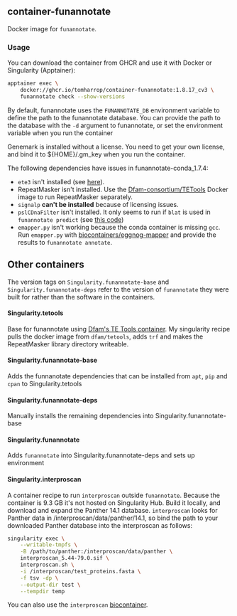 ## container-funannotate

Docker image for `funannotate`.

### Usage

You can download the container from GHCR and use it with Docker or Singularity (Apptainer):

```bash
apptainer exec \
    docker://ghcr.io/tomharrop/container-funannotate:1.8.17_cv3 \
    funannotate check --show-versions
```

By default, funannotate uses the `FUNANNOTATE_DB` environment variable to define the path to the funannotate database. You can provide the path to the database with the `-d` argument to funannotate, or set the environment variable when you run the container

Genemark is installed without a license. You need to get your own license, and bind it to ${HOME}/.gm_key when you run the container.

The following dependencies have issues in funannotate-conda_1.7.4:

- `ete3` isn't installed (see [here](https://github.com/nextgenusfs/funannotate/issues/387#issuecomment-593024593)).
- RepeatMasker isn't installed. Use the [Dfam-consortium/TETools](https://github.com/Dfam-consortium/TETools) Docker image to run RepeatMasker separately.
- `signalp` **can't be installed** because of licensing issues.
- `pslCDnaFilter` isn't installed. It only seems to run if `blat` is used in `funannotate predict` (see [this code](https://github.com/nextgenusfs/funannotate/blob/eac3691b43e177ad452057a3128202491d59ca49/funannotate/predict.py#L460-L461))
- `emapper.py` isn't working because the conda container is missing `gcc`. Run `emapper.py` with [biocontainers/eggnog-mapper](https://quay.io/repository/biocontainers/eggnog-mapper) and provide the results to `funannotate annotate`.

## Other containers

The version tags on `Singularity.funannotate-base` and `Singularity.funannotate-deps` refer to the version of `funannotate` they were built for rather than the software in the containers.

#### Singularity.tetools

Base for funannotate using [Dfam's TE Tools container](https://github.com/Dfam-consortium/TETools).
My singularity recipe pulls the docker image from `dfam/tetools`, adds `trf` and makes the RepeatMasker library directory writeable.

#### Singularity.funannotate-base

Adds the funnanotate dependencies that can be installed from `apt`, `pip` and `cpan` to Singularity.tetools

#### Singularity.funannotate-deps

Manually installs the remaining dependencies into Singularity.funannotate-base

#### Singularity.funannotate

Adds `funannotate` into Singularity.funannotate-deps and sets up environment

#### Singularity.interproscan

A container recipe to run `interproscan` outside `funannotate`. Because the container is 9.3 GB it's not hosted on Singularity Hub. Build it locally, and download and expand the Panther 14.1 database. `interproscan` looks for Panther data in /interproscan/data/panther/14.1, so bind the path to your downloaded Panther database into the interproscan as follows:

```bash
singularity exec \
    --writable-tmpfs \
    -B /path/to/panther:/interproscan/data/panther \
    interproscan_5.44-79.0.sif \
    interproscan.sh \
    -i /interproscan/test_proteins.fasta \
    -f tsv -dp \
    --output-dir test \
    --tempdir temp
```

You can also use the `interproscan` [biocontainer](https://quay.io/repository/biocontainers/interproscan).
